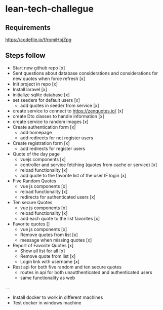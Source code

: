 # lean-tech-challegue

## Requirements 
https://codefile.io/f/romiHbjZpg

## Steps follow

- Start new github repo [x]
- Sent questions about database considerations and considerations for new quotes when force refresh [x]
- Init project in repo [x]
- Install laravel [x]
- initialize sqlite database [x]
- set seeders for default users [x]
    - add quotes in seeder from service [x]
- create service to connect to https://zenquotes.io/ [x]
- create Dto classes to handle information [x]
- create service to random images [x]
- Create authentication form [x]
    - add homepage
    - add redirects for not register users
- Create registration form [x]
    - add redirects for register users
- Quote of the day page
    - vuejs components [x]
    - controller and service fetching (quotes from cache or service) [x]
    - reload functionality [x]
    - add quote to the favorite list of the user IF login [x]
- Five Random Quotes 
    - vue js components [x]
    - reload functionality [x]
    - redirects for authenticated users [x]
- Ten secure Quotes
    - vue js components [x]
    - reload functionality [x]
    - add each quote to the list favorites [x]
- Favorite quotes []
    - vue js components [x]
    - Remove quotes from list [x]
    - message when missing quotes [x]
- Report of Favorite Quotes [x]
    - Show all list for all [x]
    - Remove quote from list [x]
    - Login link with username [x]
- Rest api for both five random and ten secure quotes
    - routes in api for both unautthenticated and authenticated users
    - same functionality as web 
    

....
- Install docker to work in different machines
- Test docker in windows machine